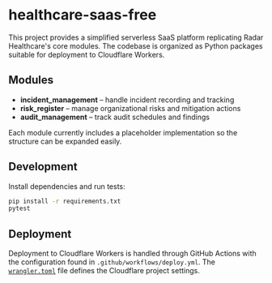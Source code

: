 # healthcare-saas-free

This project provides a simplified serverless SaaS platform replicating Radar Healthcare's core modules. The codebase is organized as Python packages suitable for deployment to Cloudflare Workers.

## Modules

- **incident_management** – handle incident recording and tracking
- **risk_register** – manage organizational risks and mitigation actions
- **audit_management** – track audit schedules and findings

Each module currently includes a placeholder implementation so the structure can be expanded easily.

## Development

Install dependencies and run tests:

```bash
pip install -r requirements.txt
pytest
```

## Deployment

Deployment to Cloudflare Workers is handled through GitHub Actions with the configuration found in `.github/workflows/deploy.yml`. The [`wrangler.toml`](./wrangler.toml) file defines the Cloudflare project settings.
